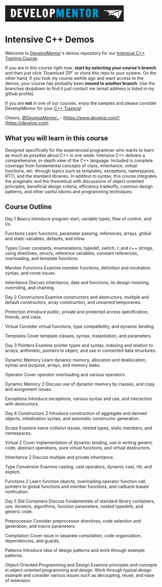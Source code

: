 [![Alt text](https://raw.githubusercontent.com/LearningLine/essential-swift-demos/master/images/dmlog.png)](https://develop.com)

Intensive C++ Demos
===========

Welcome to [DevelopMentor](https://develop.com)'s demos repository for our 
[Intensive C++ Training Course](https://www.develop.com/training-course/intensive-c++-training). 

If you are in this course *right now*, **start by selecting your course's branch** and then just click 'Download ZIP' or clone this repo to your system. On the other hand, if you took my course awhile ago and want access to the demos, your course has probably been **moved to another branch**. Use the branches dropdown to find it just contact me (email address is listed in my github profile).

If you are **not** in one of our courses, enjoy the samples and please consider DevelopMentor for your [C++ Training](https://www.develop.com/training-courses/c++)!

Cheers, 
[@DevelopMentor_](https://twitter.com/developmentor_) - 
[https://www.develop.com/](https://develop.com)

What you will learn in this course
-----------------------------

Designed specifically for the experienced programmer who wants to learn as much as possible about C++ in one week. Intensive C++ delivers a comprehensive, in-depth view of the C++ language. Included is complete coverage from fundamental concepts of class, inheritance, virtual functions, etc. through topics such as templates, exceptions, namespaces, RTTI, and the standard libraries. In addition to syntax, this course integrates the pragmatic and the theoretical with discussions of object-oriented principles, beneficial design criteria, efficiency tradeoffs, common design patterns, and other useful idioms and programming techniques.

Course Outline
----------------------

Day 1
Basics
Introduce program start, variable types, flow of control, and i/o.

Functions
Learn functions, parameter passing, references, arrays, global and static variables, defaults, and inline.

Types
Cover constants, enumerations, typedef, switch, c and c++ strings, using directives, structs, reference variables, constant references, overloading, and template functions.

Member Functions
Examine member functions, definition and invokation syntax, and const issues.

Inheritance
Discuss inheritance, data and functions, its design meaning, overriding, and chaining.

Day 2
Constructors
Examine constructors and destructors, multiple and default constructors, array construction, and unnamed temporaries.

Protection
Introduce public, private and protected access specification, friends, and class.

Virtual
Consider virtual functions, type compatibility, and dynamic binding.

Templates
Cover template classes, syntax, instantiation, and parameters.

Day 3
Pointers
Examine pointer types and syntax, indexing and relation to arrays, arithmetic, pointers to object, and use in connected data structures.

Dynamic Memory
Learn dynamic memory, allocation and deallocation, syntax and purpose, arrays, and memory leaks.

Operator
Cover operator overloading and various operators.

Dynamic Memory 2
Discuss use of dynamic memory by classes, and copy and assignment issues.

Exceptions
Introduce exceptions, various syntax and use, and interaction with destructors.

Day 4
Constructors 2
Introduce construction of aggregate and derived objects, initialization syntax, and automatic constructor generation.

Scope
Examine name collision issues, nested types, static members, and namespaces.

Virtual 2
Cover implementation of dynamic binding, use in writing generic code, abstract operations, pure virtual functions, and virtual destructors.

Inheritance 2
Discuss multiple and private inheritance.

Type Conversion
Examine casting, cast operators, dynamic cast, rtti, and explicit.

Functions 2
Learn function objects, overloading operator function call, pointers to global functions and member functions, and callback-based notification.

Day 5
Std Containers
Discuss fundamentals of standard library containers, use, iterators, algorithms, function parameters, nested typedefs, and generic code.

Preprocessor
Consider preprocessor directives, code selection and generation, and macro parameters.

Compilation
Cover issue in separate compilation, code organization, dependencies, and guards.

Patterns
Introduce idea of design patterns and work through example patterns.

Object-Oriented Programming and Design
Examine principles and concepts in object-oriented programming and design. Work through typical design example and consider various issues such as decoupling, reuse, and ease of extension. 
